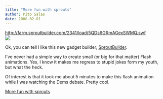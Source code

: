 ```yaml
---
title: "More fun with sprouts"
author: Pito Salas
date: 2008-02-01
---
```




<http://farm.sproutbuilder.com/2341/load/5QDs6GRmAGexSWMQ.swf>  
![](https://i0.wp.com/counters.gigya.com/wildfire/CIMP/Jmx*PTEyMDE4MzQyMTgwMjAmcHQ9MTIwMTgzNDM*MDQ4OSZwPTEyMDc*MSZkPTI1NjczJm49.jpg?resize=0%2C0)

Ok, you can tell I like this new gadget builder,
[SproutBuilder](<http://www.sproutbuilder.com>).

I've never had a simple way to create small (or big for that matter) Flash
animations. Yes, I know it makes me regress to stupid jokes form my youth, but
what the heck.

Of interest is that it took me about 5 minutes to make this flash animation
while I was watching the Dems debate. Pretty cool.


[More fun with sprouts](None)
